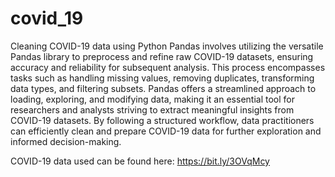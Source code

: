 # covid_19

Cleaning COVID-19 data using Python Pandas involves utilizing the versatile Pandas library to preprocess and refine raw COVID-19 datasets, ensuring accuracy and reliability for subsequent analysis. This process encompasses tasks such as handling missing values, removing duplicates, transforming data types, and filtering subsets. Pandas offers a streamlined approach to loading, exploring, and modifying data, making it an essential tool for researchers and analysts striving to extract meaningful insights from COVID-19 datasets. By following a structured workflow, data practitioners can efficiently clean and prepare COVID-19 data for further exploration and informed decision-making.

COVID-19 data used can be found here: https://bit.ly/3OVqMcy

